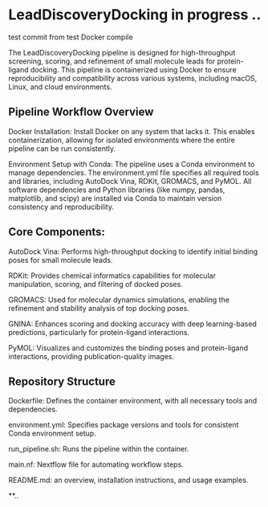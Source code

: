 # LeadDiscoveryDocking in progress ..
test commit from test Docker compile

The LeadDiscoveryDocking pipeline is designed for high-throughput screening, scoring, and refinement of small molecule leads for protein-ligand docking. This pipeline is containerized using Docker to ensure reproducibility and compatibility across various systems, including macOS, Linux, and cloud environments.

## Pipeline Workflow Overview
Docker Installation:
Install Docker on any system that lacks it. This enables containerization, allowing for isolated environments where the entire pipeline can be run consistently.

Environment Setup with Conda:
The pipeline uses a Conda environment to manage dependencies. The environment.yml file specifies all required tools and libraries, including AutoDock Vina, RDKit, GROMACS, and PyMOL.
All software dependencies and Python libraries (like numpy, pandas, matplotlib, and scipy) are installed via Conda to maintain version consistency and reproducibility.

## Core Components:

AutoDock Vina: Performs high-throughput docking to identify initial binding poses for small molecule leads.

RDKit: Provides chemical informatics capabilities for molecular manipulation, scoring, and filtering of docked poses.

GROMACS: Used for molecular dynamics simulations, enabling the refinement and stability analysis of top docking poses.

GNINA: Enhances scoring and docking accuracy with deep learning-based predictions, particularly for protein-ligand interactions.

PyMOL: Visualizes and customizes the binding poses and protein-ligand interactions, providing publication-quality images.

## Repository Structure

Dockerfile: Defines the container environment, with all necessary tools and dependencies.

environment.yml: Specifies package versions and tools for consistent Conda environment setup.

run_pipeline.sh: Runs the pipeline within the container.

main.nf: Nextflow file for automating workflow steps.

README.md: an overview, installation instructions, and usage examples.

**..
